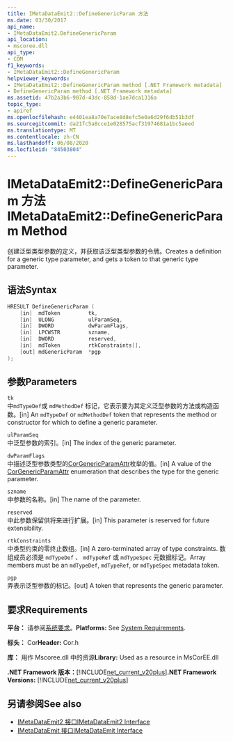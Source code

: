 ```yaml
---
title: IMetaDataEmit2::DefineGenericParam 方法
ms.date: 03/30/2017
api_name:
- IMetaDataEmit2.DefineGenericParam
api_location:
- mscoree.dll
api_type:
- COM
f1_keywords:
- IMetaDataEmit2::DefineGenericParam
helpviewer_keywords:
- IMetaDataEmit2::DefineGenericParam method [.NET Framework metadata]
- DefineGenericParam method [.NET Framework metadata]
ms.assetid: 47b2a3b6-907d-43dc-858d-1ae7dca1316a
topic_type:
- apiref
ms.openlocfilehash: e4401ea8a70e7ace8d8efc5e0a6d29f6db51b3df
ms.sourcegitcommit: da21fc5a8cce1e028575acf31974681a1bc5aeed
ms.translationtype: MT
ms.contentlocale: zh-CN
ms.lasthandoff: 06/08/2020
ms.locfileid: "84503804"
---
```

# <a name="imetadataemit2definegenericparam-method"></a><span data-ttu-id="69286-102">IMetaDataEmit2::DefineGenericParam 方法</span><span class="sxs-lookup"><span data-stu-id="69286-102">IMetaDataEmit2::DefineGenericParam Method</span></span>
<span data-ttu-id="69286-103">创建泛型类型参数的定义，并获取该泛型类型参数的令牌。</span><span class="sxs-lookup"><span data-stu-id="69286-103">Creates a definition for a generic type parameter, and gets a token to that generic type parameter.</span></span>  
  
## <a name="syntax"></a><span data-ttu-id="69286-104">语法</span><span class="sxs-lookup"><span data-stu-id="69286-104">Syntax</span></span>  
  
```cpp  
HRESULT DefineGenericParam (
    [in]  mdToken         tk,
    [in]  ULONG           ulParamSeq,
    [in]  DWORD           dwParamFlags,
    [in]  LPCWSTR         szname,
    [in]  DWORD           reserved,
    [in]  mdToken         rtkConstraints[],
    [out] mdGenericParam  *pgp  
);  
```  
  
## <a name="parameters"></a><span data-ttu-id="69286-105">参数</span><span class="sxs-lookup"><span data-stu-id="69286-105">Parameters</span></span>  
 `tk`  
 <span data-ttu-id="69286-106">中`mdTypeDef`或 `mdMethodDef` 标记，它表示要为其定义泛型参数的方法或构造函数。</span><span class="sxs-lookup"><span data-stu-id="69286-106">[in] An `mdTypeDef` or `mdMethodDef` token that represents the method or constructor for which to define a generic parameter.</span></span>  
  
 `ulParamSeq`  
 <span data-ttu-id="69286-107">中泛型参数的索引。</span><span class="sxs-lookup"><span data-stu-id="69286-107">[in] The index of the generic parameter.</span></span>  
  
 `dwParamFlags`  
 <span data-ttu-id="69286-108">中描述泛型参数类型的[CorGenericParamAttr](corgenericparamattr-enumeration.md)枚举的值。</span><span class="sxs-lookup"><span data-stu-id="69286-108">[in] A value of the [CorGenericParamAttr](corgenericparamattr-enumeration.md) enumeration that describes the type for the generic parameter.</span></span>  
  
 `szname`  
 <span data-ttu-id="69286-109">中参数的名称。</span><span class="sxs-lookup"><span data-stu-id="69286-109">[in] The name of the parameter.</span></span>  
  
 `reserved`  
 <span data-ttu-id="69286-110">中此参数保留供将来进行扩展。</span><span class="sxs-lookup"><span data-stu-id="69286-110">[in] This parameter is reserved for future extensibility.</span></span>  
  
 `rtkConstraints`  
 <span data-ttu-id="69286-111">中类型约束的零终止数组。</span><span class="sxs-lookup"><span data-stu-id="69286-111">[in] A zero-terminated array of type constraints.</span></span> <span data-ttu-id="69286-112">数组成员必须是 `mdTypeDef` 、 `mdTypeRef` 或 `mdTypeSpec` 元数据标记。</span><span class="sxs-lookup"><span data-stu-id="69286-112">Array members must be an `mdTypeDef`, `mdTypeRef`, or `mdTypeSpec` metadata token.</span></span>  
  
 `pgp`  
 <span data-ttu-id="69286-113">弄表示泛型参数的标记。</span><span class="sxs-lookup"><span data-stu-id="69286-113">[out] A token that represents the generic parameter.</span></span>  
  
## <a name="requirements"></a><span data-ttu-id="69286-114">要求</span><span class="sxs-lookup"><span data-stu-id="69286-114">Requirements</span></span>  
 <span data-ttu-id="69286-115">**平台：** 请参阅[系统要求](../../get-started/system-requirements.md)。</span><span class="sxs-lookup"><span data-stu-id="69286-115">**Platforms:** See [System Requirements](../../get-started/system-requirements.md).</span></span>  
  
 <span data-ttu-id="69286-116">**标头：** Cor</span><span class="sxs-lookup"><span data-stu-id="69286-116">**Header:** Cor.h</span></span>  
  
 <span data-ttu-id="69286-117">**库：** 用作 Mscoree.dll 中的资源</span><span class="sxs-lookup"><span data-stu-id="69286-117">**Library:** Used as a resource in MsCorEE.dll</span></span>  
  
 <span data-ttu-id="69286-118">**.NET Framework 版本：**[!INCLUDE[net_current_v20plus](../../../../includes/net-current-v20plus-md.md)]</span><span class="sxs-lookup"><span data-stu-id="69286-118">**.NET Framework Versions:** [!INCLUDE[net_current_v20plus](../../../../includes/net-current-v20plus-md.md)]</span></span>  
  
## <a name="see-also"></a><span data-ttu-id="69286-119">另请参阅</span><span class="sxs-lookup"><span data-stu-id="69286-119">See also</span></span>

- [<span data-ttu-id="69286-120">IMetaDataEmit2 接口</span><span class="sxs-lookup"><span data-stu-id="69286-120">IMetaDataEmit2 Interface</span></span>](imetadataemit2-interface.md)
- [<span data-ttu-id="69286-121">IMetaDataEmit 接口</span><span class="sxs-lookup"><span data-stu-id="69286-121">IMetaDataEmit Interface</span></span>](imetadataemit-interface.md)
